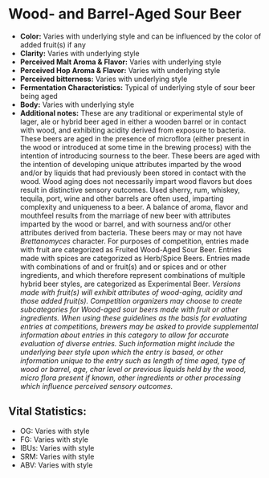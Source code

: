 # Wood- and Barrel-Aged Sour Beer

- **Color:** Varies with underlying style and can be influenced by the color of added fruit(s) if any
- **Clarity:** Varies with underlying style
- **Perceived Malt Aroma & Flavor:** Varies with underlying style
- **Perceived Hop Aroma & Flavor:** Varies with underlying style
- **Perceived bitterness:** Varies with underlying style
- **Fermentation Characteristics:** Typical of underlying style of sour beer being aged
- **Body:** Varies with underlying style
- **Additional notes:** These are any traditional or experimental style of lager, ale or hybrid beer aged in either a wooden barrel or in contact with wood, and exhibiting acidity derived from exposure to bacteria. These beers are aged in the presence of microflora (either present in the wood or introduced at some time in the brewing process) with the intention of introducing sourness to the beer. These beers are aged with the intention of developing unique attributes imparted by the wood and/or by liquids that had previously been stored in contact with the wood. Wood aging does not necessarily impart wood flavors but does result in distinctive sensory outcomes. Used sherry, rum, whiskey, tequila, port, wine and other barrels are often used, imparting complexity and uniqueness to a beer. A balance of aroma, flavor and mouthfeel results from the marriage of new beer with attributes imparted by the wood or barrel, and with sourness and/or other attributes derived from bacteria. These beers may or may not have _Brettanomyces_ character. For purposes of competition, entries made with fruit are categorized as Fruited Wood-Aged Sour Beer. Entries made with spices are categorized as Herb/Spice Beers. Entries made with combinations of and or fruit(s) and or spices and or other ingredients, and which therefore represent combinations of multiple hybrid beer styles, are categorized as Experimental Beer. _Versions made with fruit(s) will exhibit attributes of wood-aging, acidity and those added fruit(s). Competition organizers may choose to create subcategories for Wood-aged sour beers made with fruit or other ingredients. When using these guidelines as the basis for evaluating entries at competitions, brewers may be asked to provide supplemental information about entries in this category to allow for accurate evaluation of diverse entries. Such information might include the underlying beer style upon which the entry is based, or other information unique to the entry such as length of time aged, type of wood or barrel, age, char level or previous liquids held by the wood, micro flora present if known, other ingredients or other processing which influence perceived sensory outcomes._


## Vital Statistics:

- OG: Varies with style 
- FG: Varies with style 
- IBUs: Varies with style 
- SRM: Varies with style 
- ABV: Varies with style 
